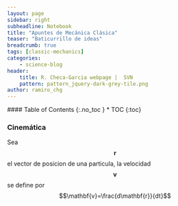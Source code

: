 ```yaml
---
layout: page
sidebar: right
subheadline: Notebook
title: "Apuntes de Mecánica Clásica"
teaser: "Baticurrillo de ideas"
breadcrumb: true
tags: [classic-mechanics]
categories:
    - science-blog
header:
    title: R. Checa-Garcia webpage |  SVN
    pattern: pattern_jquery-dark-grey-tile.png
author: ramiro_chg
---
```


<section id="table-of-contents" class="toc">
<div class="panel radius" markdown="1">
#### Table of Contents
{:.no_toc }
*  TOC
{:toc}
</div>
</section><!-- /#table-of-contents -->


### Cinemática

Sea $$\mathbf{r}$$ el vector de posicion de una particula, la velocidad $$\mathbf{v}$$ se define por $$\mathbf{v}=\frac{d\mathbf{r}}{dt}$$

